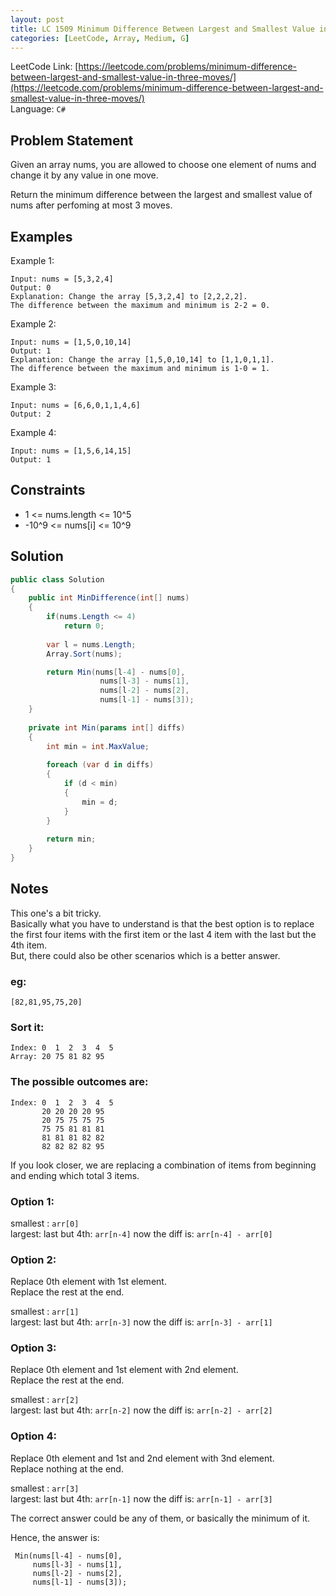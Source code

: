 ```yaml
---
layout: post
title: LC 1509 Minimum Difference Between Largest and Smallest Value in Three Moves
categories: [LeetCode, Array, Medium, G]
---
```


LeetCode Link: [https://leetcode.com/problems/minimum-difference-between-largest-and-smallest-value-in-three-moves/](https://leetcode.com/problems/minimum-difference-between-largest-and-smallest-value-in-three-moves/)  
Language: `C#`

## Problem Statement

Given an array nums, you are allowed to choose one element of nums and change it by any value in one move.

Return the minimum difference between the largest and smallest value of nums after perfoming at most 3 moves.

## Examples

Example 1:

```
Input: nums = [5,3,2,4]
Output: 0
Explanation: Change the array [5,3,2,4] to [2,2,2,2].
The difference between the maximum and minimum is 2-2 = 0.
```

Example 2:

```
Input: nums = [1,5,0,10,14]
Output: 1
Explanation: Change the array [1,5,0,10,14] to [1,1,0,1,1]. 
The difference between the maximum and minimum is 1-0 = 1.
```

Example 3:

```
Input: nums = [6,6,0,1,1,4,6]
Output: 2
```

Example 4:

```
Input: nums = [1,5,6,14,15]
Output: 1
```

## Constraints  

* 1 <= nums.length <= 10^5
* -10^9 <= nums[i] <= 10^9

## Solution

``` csharp
public class Solution 
{
    public int MinDifference(int[] nums) 
    {        
        if(nums.Length <= 4)
            return 0;
        
        var l = nums.Length;
        Array.Sort(nums);

        return Min(nums[l-4] - nums[0], 
                    nums[l-3] - nums[1], 
                    nums[l-2] - nums[2], 
                    nums[l-1] - nums[3]);
    }
    
    private int Min(params int[] diffs)
    {
        int min = int.MaxValue;
        
        foreach (var d in diffs)
        {
            if (d < min)
            {
                min = d;
            }
        }
        
        return min;
    }
}
```

## Notes

This one's a bit tricky.  
Basically what you have to understand is that the best option is to replace the first four items with the first item or the last 4 item with the last but the 4th item.  
But, there could also be other scenarios which is a better answer.  
### eg:  
```
[82,81,95,75,20]
```

### Sort it:  
```
Index: 0  1  2  3  4  5
Array: 20 75 81 82 95
```

### The possible outcomes are:  
```
Index: 0  1  2  3  4  5
       20 20 20 20 95
       20 75 75 75 75
       75 75 81 81 81
       81 81 81 82 82
       82 82 82 82 95
```

If you look closer, we are replacing a combination of items from beginning and ending which total 3 items.

### Option 1:

smallest : `arr[0]`  
largest: last but 4th: `arr[n-4]`
now the diff is: `arr[n-4] - arr[0]`

### Option 2:  

Replace 0th element with 1st element.  
Replace the rest at the end.  

smallest : `arr[1]`  
largest: last but 4th: `arr[n-3]`
now the diff is: `arr[n-3] - arr[1]`

### Option 3:

Replace 0th element and 1st element with 2nd element.  
Replace the rest at the end.  

smallest : `arr[2]`  
largest: last but 4th: `arr[n-2]`
now the diff is: `arr[n-2] - arr[2]`

### Option 4:

Replace 0th element and 1st and 2nd element with 3nd element.  
Replace nothing at the end.  

smallest : `arr[3]`  
largest: last but 4th: `arr[n-1]`
now the diff is: `arr[n-1] - arr[3]`

The correct answer could be any of them, or basically the minimum of it.

Hence, the answer is:  

```
 Min(nums[l-4] - nums[0], 
     nums[l-3] - nums[1], 
     nums[l-2] - nums[2], 
     nums[l-1] - nums[3]);
```